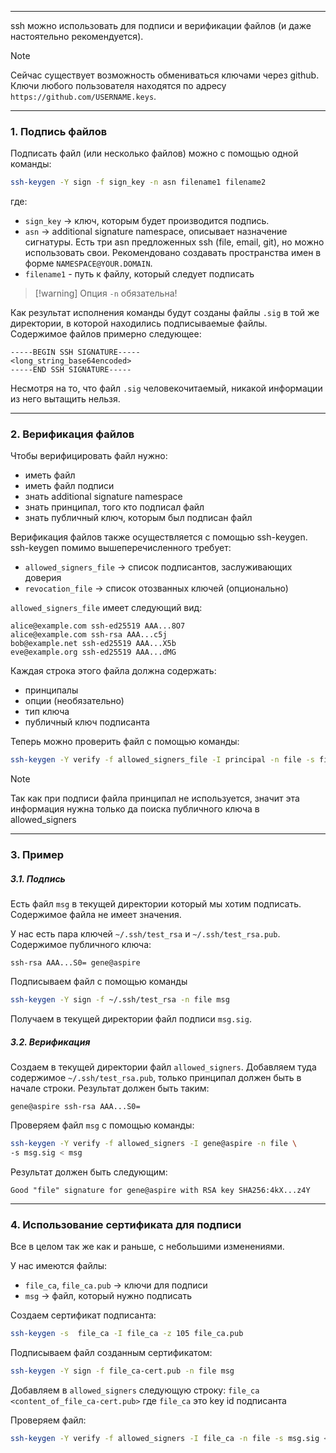 ___
ssh можно использовать для подписи и верификации файлов (и даже настоятельно рекомендуется).

>[!note]
>Сейчас существует возможность обмениваться ключами через github. Ключи любого пользователя находятся по адресу `https://github.com/USERNAME.keys`.

___
### 1. Подпись файлов

Подписать файл (или несколько файлов) можно с помощью одной команды:
```bash
ssh-keygen -Y sign -f sign_key -n asn filename1 filename2
```
где:
- `sign_key` -> ключ, которым будет производится подпись.
- `asn` -> additional signature namespace, описывает назначение сигнатуры. Есть три asn предложенных ssh (file, email, git), но можно использовать свои. Рекомендовано создавать пространства имен в форме `NAMESPACE@YOUR.DOMAIN`.
- `filename1` - путь к файлу, который следует подписать

>[!warning] Опция `-n` обязательна!

Как результат исполнения команды будут созданы файлы `.sig` в той же директории, в которой находились подписываемые файлы. Содержимое файлов примерно следующее:
```
-----BEGIN SSH SIGNATURE-----
<long_string_base64encoded>
-----END SSH SIGNATURE-----
```

Несмотря на то, что файл `.sig` человекочитаемый, никакой информации из него вытащить нельзя.

___
### 2. Верификация файлов

Чтобы верифицировать файл нужно:
- иметь файл
- иметь файл подписи
- знать additional signature namespace
- знать принципал, того кто подписал файл
- знать публичный ключ, которым был подписан файл

Верификация файлов также осуществляется с помощью ssh-keygen.
ssh-keygen помимо вышеперечисленного требует:
- `allowed_signers_file` -> список подписантов, заслуживающих доверия
- `revocation_file` -> список отозванных ключей (опционально)

`allowed_signers_file` имеет следующий вид:
```
alice@example.com ssh-ed25519 AAA...8O7
alice@example.com ssh-rsa AAA...c5j
bob@example.net ssh-ed25519 AAA...X5b
eve@example.org ssh-ed25519 AAA...dMG
```

Каждая строка этого файла должна содержать:
- принципалы
- опции (необязательно)
- тип ключа
- публичный ключ подписанта

Теперь можно проверить файл с помощью команды:
```bash
ssh-keygen -Y verify -f allowed_signers_file -I principal -n file -s file.sig [-r revocation_file] < file
```

>[!note]
>Так как при подписи файла принципал не используется, значит эта информация нужна только да поиска публичного ключа в allowed_signers

___
### 3. Пример

##### 3.1. Подпись

Есть файл `msg` в текущей директории который мы хотим подписать. Содержимое файла не имеет значения.

У нас есть пара ключей `~/.ssh/test_rsa` и `~/.ssh/test_rsa.pub`. Содержимое публичного ключа:
```
ssh-rsa AAA...S0= gene@aspire
```

Подписываем файл с помощью команды
```bash
ssh-keygen -Y sign -f ~/.ssh/test_rsa -n file msg
```
Получаем в текущей директории файл подписи `msg.sig`.

##### 3.2. Верификация

Создаем в текущей директории файл `allowed_signers`.
Добавляем туда содержимое `~/.ssh/test_rsa.pub`, только принципал должен быть в начале строки. Результат должен быть таким:
```
gene@aspire ssh-rsa AAA...S0=
```

Проверяем файл `msg` с помощью команды:
```bash
ssh-keygen -Y verify -f allowed_signers -I gene@aspire -n file \
-s msg.sig < msg
```

Результат должен быть следующим:
```
Good "file" signature for gene@aspire with RSA key SHA256:4kX...z4Y
```

___
### 4. Использование сертификата для подписи

Все в целом так же как и раньше, с небольшими изменениями.

У нас имеются файлы:
- `file_ca`, `file_ca.pub` -> ключи для подписи
- `msg` -> файл, который нужно подписать

Создаем сертификат подписанта:
```bash
ssh-keygen -s  file_ca -I file_ca -z 105 file_ca.pub
```

Подписываем файл созданным сертификатом:
```bash
ssh-keygen -Y sign -f file_ca-cert.pub -n file msg
```

Добавляем в `allowed_signers` следующую строку:
`file_ca <content_of_file_ca-cert.pub>`
где `file_ca` это key id подписанта

Проверяем файл:
```bash
ssh-keygen -Y verify -f allowed_signers -I file_ca -n file -s msg.sig < msg
```
